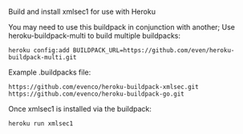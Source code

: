 Build and install xmlsec1 for use with Heroku

You may need to use this buildpack in conjunction with another;
Use heroku-buildpack-multi to build multiple buildpacks:

    heroku config:add BUILDPACK_URL=https://github.com/even/heroku-buildpack-multi.git

Example .buildpacks file:

    https://github.com/evenco/heroku-buildpack-xmlsec.git
    https://github.com/evenco/heroku-buildpack-go.git

Once xmlsec1 is installed via the buildpack:

    heroku run xmlsec1

